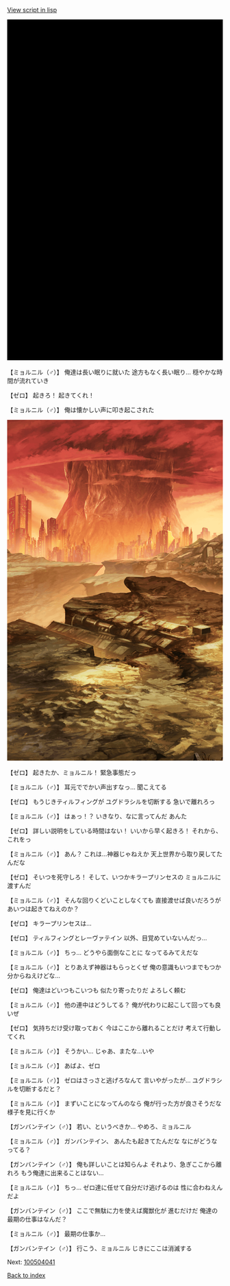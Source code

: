 [View script in lisp](../scripts/100504030.txt)

![bg_black.png](../images/backgrounds/bg_black.png)

【ミョルニル（♂）】
俺達は長い眠りに就いた
途方もなく長い眠り…
穏やかな時間が流れていき

【ゼロ】
起きろ！
起きてくれ！

【ミョルニル（♂）】
俺は懐かしい声に叩き起こされた

![underwild.png](../images/backgrounds/underwild.png)

【ゼロ】
起きたか、ミョルニル！
緊急事態だっ

【ミョルニル（♂）】
耳元ででかい声出すなっ…
聞こえてる

【ゼロ】
もうじきティルフィングが
ユグドラシルを切断する
急いで離れろっ

【ミョルニル（♂）】
はぁっ！？
いきなり、なに言ってんだ
あんた

【ゼロ】
詳しい説明をしている時間はない！
いいから早く起きろ！
それから、これをっ

【ミョルニル（♂）】
あん？
これは…神器じゃねえか
天上世界から取り戻してたんだな

【ゼロ】
そいつを死守しろ！
そして、いつかキラープリンセスの
ミョルニルに渡すんだ

【ミョルニル（♂）】
そんな回りくどいことしなくても
直接渡せば良いだろうが
あいつは起きてねえのか？

【ゼロ】
キラープリンセスは…

【ゼロ】
ティルフィングとレーヴァテイン
以外、目覚めていないんだっ…

【ミョルニル（♂）】
ちっ…
どうやら面倒なことに
なってるみてえだな

【ミョルニル（♂）】
とりあえず神器はもらっとくぜ
俺の意識もいつまでもつか
分からねえけどな…

【ゼロ】
俺達はどいつもこいつも
似たり寄ったりだ
よろしく頼む

【ミョルニル（♂）】
他の連中はどうしてる？
俺が代わりに起こして回っても良いぜ

【ゼロ】
気持ちだけ受け取っておく
今はここから離れることだけ
考えて行動してくれ

【ミョルニル（♂）】
そうかい…
じゃあ、またな…いや

【ミョルニル（♂）】
あばよ、ゼロ

【ミョルニル（♂）】
ゼロはさっさと逃げろなんて
言いやがったが…
ユグドラシルを切断するだと？

【ミョルニル（♂）】
まずいことになってんのなら
俺が行った方が良さそうだな
様子を見に行くか

【ガンバンテイン（♂）】
若い、というべきか…
やめろ、ミョルニル

【ミョルニル（♂）】
ガンバンテイン、
あんたも起きてたんだな
なにがどうなってる？

【ガンバンテイン（♂）】
俺も詳しいことは知らんよ
それより、急ぎここから離れろ
もう俺達に出来ることはない…

【ミョルニル（♂）】
ちっ…
ゼロ達に任せて自分だけ逃げるのは
性に合わねえんだよ

【ガンバンテイン（♂）】
ここで無駄に力を使えば魔獣化が
進むだけだ
俺達の最期の仕事はなんだ？

【ミョルニル（♂）】
最期の仕事か…

【ガンバンテイン（♂）】
行こう、ミョルニル
じきにここは消滅する

Next: [100504041](100504041.md)

[Back to index](index.md)
